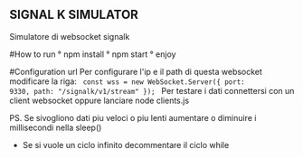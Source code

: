 ## SIGNAL K SIMULATOR
Simulatore di websocket signalk

#How to run
    ° npm install
    ° npm start
    ° enjoy

#Configuration url
Per configurare l'ip e il path di questa websocket modificare la riga:
<code>
    const wss = new WebSocket.Server({ 
            port: 9330,
            path: "/signalk/v1/stream"
   });
</code>
Per testare i dati connettersi con un client websocket oppure lanciare node clients.js


PS. Se sivogliono dati piu veloci o piu lenti aumentare o diminuire i millisecondi nella sleep()

* Se si vuole un ciclo infinito decommentare il ciclo while